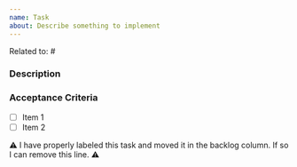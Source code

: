 ```yaml
---
name: Task
about: Describe something to implement
---
```


<!--
A task describes an actual technical realization.
It should be related to an epic or an accepted proposal, and referenced by a PR when realized.
-->

<!--
Expected creation labels:
- kind/task
- priority
-->

Related to: #<!--Epic or Proposal ID -->

### Description

<!-- Describe here what to do, don't be shy on giving details -->

### Acceptance Criteria

<!--
State here the definition of what has to be done.
Please don't be afraid of listing things exhaustively, for example:
- [ ] Deploy both frontend AND backend
- [ ] Remove deprecated code
-->

- [ ] Item 1
- [ ] Item 2

:warning: I have properly labeled this task and moved it in the backlog column. If so I can remove this line. :warning:
